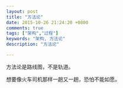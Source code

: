 ```yaml
---
layout: post
title: "方法论"
date: 2015-10-26 21:24:20 +0800
comments: true
tags: ["架构","过程"]
keywords: "架构, 方法论"
description: "方法论"

---
```


方法论是路线图，不是轨道。

<!--more-->

想要像火车司机那样一趟又一趟，恐怕不能如愿。